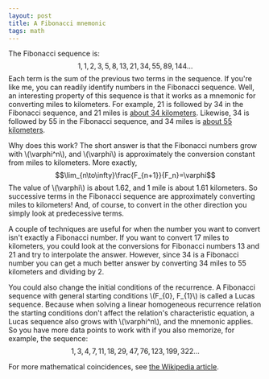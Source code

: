 ```yaml
---
layout: post
title: A Fibonacci mnemonic
tags: math
---
```


The Fibonacci sequence is:
$$1, 1, 2, 3, 5, 8, 13, 21, 34, 55, 89, 144...$$
Each term is the sum of the previous two terms in the sequence. If you're like me, you can readily identify numbers in the Fibonacci sequence. Well, an interesting property of this sequence is that it works as a mnemonic for converting miles to kilometers. For example, 21 is followed by 34 in the Fibonacci sequence, and 21 miles is [about 34 kilometers](https://encrypted.google.com/search?q=21+miles+to+kilometers). Likewise, 34 is followed by 55 in the Fibonacci sequence, and 34 miles is [about 55 kilometers](https://encrypted.google.com/search?q=34+miles+to+kilometers).

Why does this work? The short answer is that the Fibonacci numbers grow with \\(\varphi^n\\), and \\(\varphi\\) is approximately the conversion constant from miles to kilometers. More exactly,
$$\lim_{n\to\infty}\frac{F_{n+1}}{F_n}=\varphi$$
The value of \\(\varphi\\) is about 1.62, and 1 mile is about 1.61 kilometers. So successive terms in the Fibonacci sequence are approximately converting miles to kilometers! And, of course, to convert in the other direction you simply look at predecessive terms.

A couple of techniques are useful for when the number you want to convert isn't exactly a Fibonacci number. If you want to convert 17 miles to kilometers, you could look at the conversions for Fibonacci numbers 13 and 21 and try to interpolate the answer. However, since 34 is a Fibonacci number you can get a much better answer by converting 34 miles to 55 kilometers and dividing by 2. 

You could also change the initial conditions of the recurrence. A Fibonacci sequence with general starting conditions \\(F_{0}, F_{1}\\) is called a Lucas sequence. Because when solving a linear homogeneous recurrence relation the starting conditions don't affect the relation's characteristic equation, a Lucas sequence also grows with \\(\varphi^n\\), and the mnemonic applies. So you have more data points to work with if you also memorize, for example, the sequence:
$$1, 3, 4, 7, 11, 18, 29, 47, 76, 123, 199, 322...$$

For more mathematical coincidences, see [the Wikipedia article](https://en.wikipedia.org/wiki/Mathematical_coincidence).